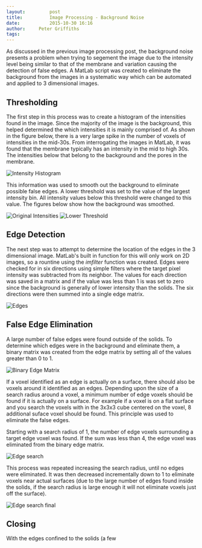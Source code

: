 ```yaml
---
layout:     	post
title:      	Image Processing - Background Noise
date:       	2015-10-30 16:16
author:     Peter Griffiths
tags:         
---
```

As discussed in the previous image processing post, the background noise presents a problem when trying to segement the image due to the intensity level being similar to that of the membrane and variation causing the detection of false edges. A MatLab script was created to eliminate the background from the images in a systematic way which can be automated and applied to 3 dimensional images.

Thresholding
------------

The first step in this process was to create a histogram of the intensities found in the image. Since the majority of the image is the background, this helped determined the which intensities it is mainly comprised of.  As shown in the figure below, there is a very large spike in the number of voxels of intensities in the mid-30s. From interrogating the images in MatLab, it was found that the membrane typically has an intensity in the mid to high 30s. The intensities below that belong to the background and the pores in the membrane. 

![Intensity Histogram](https://github.com/Materials-Informatics-Class-Fall2015/MIC-Microparticle-distribution/blob/gh-pages/img/Image%20Processing/histogram.jpg?raw=true)

This information was used to smooth out the background to eliminate possible false edges. A lower threshold was set to the value of the largest intensity bin. All intensity values below this threshold were changed to this value. The figures below show how the background was smoothed.

![Original Intensities](https://github.com/Materials-Informatics-Class-Fall2015/MIC-Microparticle-distribution/blob/gh-pages/img/Image%20Processing/original.jpg?raw=true) 
![Lower Threshold](https://github.com/Materials-Informatics-Class-Fall2015/MIC-Microparticle-distribution/blob/gh-pages/img/Image%20Processing/thresholded.jpg?raw=true)

Edge Detection
--------------

The next step was to attempt to determine the location of the edges in the 3 dimensional image. MatLab's built in function for this will only work on 2D images, so a rountine using  the *imfilter* function was created. Edges were checked for in six directions using simple filters where the target pixel intensity was subtracted from its neighbor. The values for each direction was saved in a matrix and if the value was less than 1 is was set to zero since the background is generally of lower intensity than the solids. The six directions were then summed into a single edge matrix.

![Edges](https://github.com/Materials-Informatics-Class-Fall2015/MIC-Microparticle-distribution/blob/gh-pages/img/Image%20Processing/edges.jpg?raw=true)

False Edge Elimination
----------------------

A large number of false edges were found outside of the solids. To determine which edges were in the background and eliminate them, a binary matrix was created from the edge matrix by setting all of the values greater than 0 to 1. 

![Binary Edge Matrix](https://github.com/Materials-Informatics-Class-Fall2015/MIC-Microparticle-distribution/blob/gh-pages/img/Image%20Processing/edgesBinary1.jpg?raw=true)

If a voxel identified as an edge is actually on a surface, there should also be voxels around it identified as an edges. Depending upon the size of a search radius around a voxel, a minimum number of edge voxels should be found if it is actually on a surface. For example if a voxel is on a flat surface and you search the voxels with in the 3x3x3 cube centered on the voxel, 8 additional suface voxel should be found. This principle was used to eliminate the false edges.

Starting with a search radius of 1, the number of edge voxels surrounding a target edge voxel was found. If the sum was less than 4, the edge voxel was eliminated from the binary edge matrix.

![Edge search](https://github.com/Materials-Informatics-Class-Fall2015/MIC-Microparticle-distribution/blob/gh-pages/img/Image%20Processing/maskedAverage.jpg?raw=true)

This process was repeated increasing the search radius, until no edges were eliminated. It was then decreased incrementally down to 1 to eliminate voxels near actual surfaces (due to the large number of edges found inside the solids, if the search radius is large enough it will not eliminate voxels just off the surface).

![Edge search final](https://github.com/Materials-Informatics-Class-Fall2015/MIC-Microparticle-distribution/blob/gh-pages/img/Image%20Processing/maskedAverage2.jpg?raw=true)

Closing
-------

With the edges confined to the solids (a few